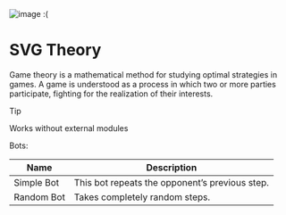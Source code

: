 <img src="https://www.investopedia.com/thmb/osDy6JBRT2dom1CcVkEwJ-8abvk=/750x0/filters:no_upscale():max_bytes(150000):strip_icc()/gametheory-072c88d1036741f180469734832a6d14.png" alt="image :(">

# SVG Theory
Game theory is a mathematical method for studying optimal strategies in games. A game is understood as a process in which two or more parties participate, fighting for the realization of their interests.

> [!TIP]
> Works without external modules

Bots:

| Name       | Description                                    |
|------------|------------------------------------------------|
| Simple Bot | This bot repeats the opponent’s previous step. |
| Random Bot | Takes completely random steps.                 |

